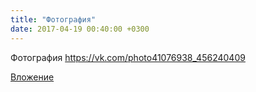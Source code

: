 ```yaml
---
title: "Фотография"
date: 2017-04-19 00:40:00 +0300
---
```


Фотография
https://vk.com/photo41076938_456240409

[Вложение](https://vk.com/photo41076938_456240409)
